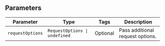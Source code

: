 ## Parameters

| Parameter | Type | Tags | Description |
|  --- | --- | --- | --- |
| `requestOptions` | `RequestOptions \| undefined` | Optional | Pass additional request options. |
